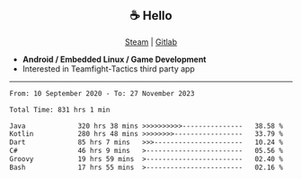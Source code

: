 <h2 align="center"> ☕ Hello </h2>

<p align="center">
  <a href="https://steamcommunity.com/id/Niforances/">Steam</a> |
  <a href="https://gitlab.com/niforances">Gitlab</a>
</p>

 - **Android / Embedded Linux / Game Development**
 - Interested in Teamfight-Tactics third party app

------

<!--START_SECTION:waka-->

```txt
From: 10 September 2020 - To: 27 November 2023

Total Time: 831 hrs 1 min

Java             320 hrs 38 mins >>>>>>>>>>---------------   38.58 %
Kotlin           280 hrs 48 mins >>>>>>>>-----------------   33.79 %
Dart             85 hrs 7 mins   >>>----------------------   10.24 %
C#               46 hrs 9 mins   >------------------------   05.56 %
Groovy           19 hrs 59 mins  >------------------------   02.40 %
Bash             17 hrs 55 mins  >------------------------   02.16 %
```

<!--END_SECTION:waka-->
